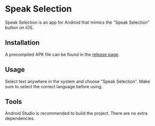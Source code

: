 # Speak Selection
Speak Selection is an app for Android that mimics the "Speak Selection" button on iOS.

## Installation
A precompiled APK file can be found in the [release page](https://github.com/derek1906/Speak-Selection/releases).

## Usage
Select text anywhere in the system and choose "Speak Selection". Make sure to select the 
correct language before using.

## Tools
Android Studio is recommended to build the project. There are no extra dependencies.

